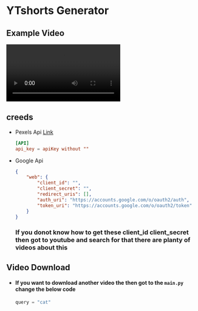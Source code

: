 # YTshorts Generator

## Example Video
<video src="./showcase/cat-on-the-top-of-a-tree-4768520_merged.mp4" controls="controls" style="max-width: 300px;">
</video>

## creeds

- Pexels Api [Link]("https://www.pexels.com/api")
    ```conf
    [API]   
    api_key = apiKey without ""
    ```
- Google Api
    ```json
    {
        "web": {
            "client_id": "",
            "client_secret": "",
            "redirect_uris": [],
            "auth_uri": "https://accounts.google.com/o/oauth2/auth",
            "token_uri": "https://accounts.google.com/o/oauth2/token"
        }
    }
    ```
    ### <p> If you donot know how to get these client_id client_secret then got to youtube and search for that there are planty of videos about this</p>

## Video Download

- #### If you want to download another video the  then got to the `main.py` change the below code
    ```python
    query = "cat"
    ```